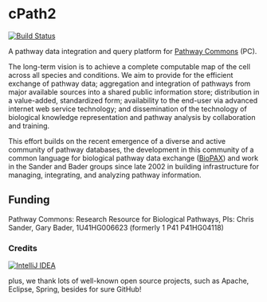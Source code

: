 # cPath2

[![Build Status](https://travis-ci.org/PathwayCommons/cpath2.svg?branch=master)](https://travis-ci.org/PathwayCommons/cpath2)

A pathway data integration and query platform for [Pathway Commons](http://www.pathwaycommons.org) (PC). 

The long-term vision is to achieve a complete computable map of the cell across all species and conditions. We aim to provide for the efficient exchange of pathway data; aggregation and integration of pathways from major available sources into a shared public information store; distribution in a value-added, standardized form; availability to the end-user via advanced internet web service technology; and dissemination of the technology of biological knowledge representation and pathway analysis by collaboration and training.

This effort builds on the recent emergence of a diverse and active community of pathway databases, the development in this community of a common language for biological pathway data exchange ([BioPAX](http://www.biopax.org)) and work in the Sander and Bader groups since late 2002 in building infrastructure for managing, integrating, and analyzing pathway information.

## Funding ##

Pathway Commons: Research Resource for Biological Pathways, PIs: Chris Sander, Gary Bader, 1U41HG006623 (formerly 1 P41 P41HG04118)

### Credits ###
[![IntelliJ IDEA](http://imagej.net/_images/thumb/1/1b/Intellij-idea.png/97px-Intellij-idea.png)](http://www.jetbrains.com/idea)

plus, we thank lots of well-known open source projects, such as Apache, Eclipse, Spring, besides for sure GitHub!
